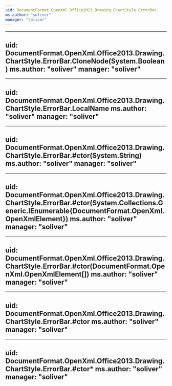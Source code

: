 ```yaml
---
uid: DocumentFormat.OpenXml.Office2013.Drawing.ChartStyle.ErrorBar
ms.author: "soliver"
manager: "soliver"
---
```


---
uid: DocumentFormat.OpenXml.Office2013.Drawing.ChartStyle.ErrorBar.CloneNode(System.Boolean)
ms.author: "soliver"
manager: "soliver"
---

---
uid: DocumentFormat.OpenXml.Office2013.Drawing.ChartStyle.ErrorBar.LocalName
ms.author: "soliver"
manager: "soliver"
---

---
uid: DocumentFormat.OpenXml.Office2013.Drawing.ChartStyle.ErrorBar.#ctor(System.String)
ms.author: "soliver"
manager: "soliver"
---

---
uid: DocumentFormat.OpenXml.Office2013.Drawing.ChartStyle.ErrorBar.#ctor(System.Collections.Generic.IEnumerable{DocumentFormat.OpenXml.OpenXmlElement})
ms.author: "soliver"
manager: "soliver"
---

---
uid: DocumentFormat.OpenXml.Office2013.Drawing.ChartStyle.ErrorBar.#ctor(DocumentFormat.OpenXml.OpenXmlElement[])
ms.author: "soliver"
manager: "soliver"
---

---
uid: DocumentFormat.OpenXml.Office2013.Drawing.ChartStyle.ErrorBar.#ctor
ms.author: "soliver"
manager: "soliver"
---

---
uid: DocumentFormat.OpenXml.Office2013.Drawing.ChartStyle.ErrorBar.#ctor*
ms.author: "soliver"
manager: "soliver"
---
